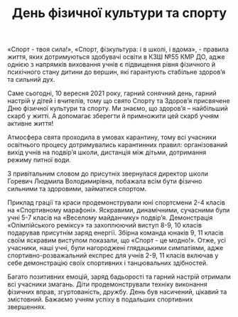 ﻿---
title: День фізичної культури та спорту
---

«Спорт - твоя сила!», «Спорт, фізкультура: і в школі, і вдома», - правила життя, яких дотримуються здобувачі освіти  в КЗШ №55 КМР ДО, адже однією з напрямків виховання учнів є підвищення рівня фізичного й психічного стану дитини до вершин, які гарантують стабільне здоров’я та сильний дух.

Саме сьогодні, 10 вересня 2021 року, гарний сонячний день, гарний настрій у дітей і вчителів, тому що свято Спорту та Здоров’я присвячене Дню фізичної культури та спорту. Ми знаємо, що здоров’я – найбільший скарб у житті. А допомагає зберегти й примножити цей скарб учням активне життя!

Атмосфера свята проходила в умовах карантину, тому всі учасники освітнього процесу дотримувались карантинних правил: організований вихід учнів на подвір’я школи, дистанція між дітьми, дотримання режиму питної води.

З привітальним словом до присутніх звернулася директор школи Горевич Людмила Володимирівна, побажала всім бути фізично сильними та здоровими, займатися спортом.

Приклад грації та краси продемонстрували юні спортсмени 2-4 класів на «Спортивному марафоні». Яскравими, динамічними, сучасними були учні 5-7 класів на «Веселому майданчику» подвір’я. Демонстрація «Олімпійського реміксу» та захоплюючий виступ 8-9, 10 класів подарував присутнім заряд енергії. Збірна команда юнаків 9, 11 класів своїм яскравим виступом показали, що «Спорт - це модно!». Отже, усі учасники, наші учні, були нагороджені глядацькими симпатіями, адже спортивно-розважальний експрес для учнів 2-9, 11 класів включав у себе демонстрацію своїх спортивних і танцювальних здібностей.

Багато позитивних емоцій, заряд бадьорості та гарний настрій отримали всі учасники змагань. Діти продемонстрували техніку виконання фізичних вправ, згуртованість, дружбу. День був насичений, цікавий та змістовний. Бажаємо учням успіху в подальших спортивних звершеннях.

<slideshow></slideshow>

<youtube id="33Y9NdpRm-s"></youtube>